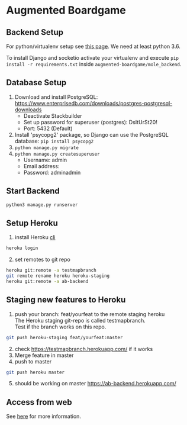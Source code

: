 # Augmented Boardgame

## Backend Setup
For python/virtualenv setup see [this page](https://developer.mozilla.org/en-US/docs/Learn/Server-side/Django/development_environment).
We need at least python 3.6.

To install Django and socketio activate your virtualenv and execute `pip install -r requirements.txt` inside `augmented-boardgame/mole_backend`.

## Database Setup
1. Download and install PostgreSQL: https://www.enterprisedb.com/downloads/postgres-postgresql-downloads
	- Deactivate Stackbuilder
	- Set up password for superuser (postgres): DsItUrSt20!
	- Port: 5432 (Default)
2. Install 'psycopg2' package, so Django can use the PostgreSQL database: `pip install psycopg2`
3. `python manage.py migrate`
4. `python manage.py createsuperuser`
   - Username: admin
   - Email address:
   - Password: adminadmin

## Start Backend
```bash
python3 manage.py runserver
```

## Setup Heroku
1.  install Heroku [cli](https://devcenter.heroku.com/articles/heroku-cli)
```bash
heroku login
``` 
2.  set remotes to git repo

 ```bash 
heroku git:remote -a testmapbranch
git remote rename heroku heroku-staging
heroku git:remote -a ab-backend
```

## Staging new features to Heroku

1. push your branch: feat/yourfeat to the remote staging heroku   
   The Heroku staging git-repo is called testmapbranch.  
   Test if the branch works on this repo.
```bash
git push heroku-staging feat/yourfeat:master
```
2. check https://testmapbranch.herokuapp.com/ if it works
3. Merge feature in master
4. push to master
```bash
git push heroku master
```
5. should be working on master https://ab-backend.herokuapp.com/


## Access from web

See [here](https://gitlab.rz.htw-berlin.de/s0565666/augmented-boardgame/-/wikis/Serververbindung) for more information.

